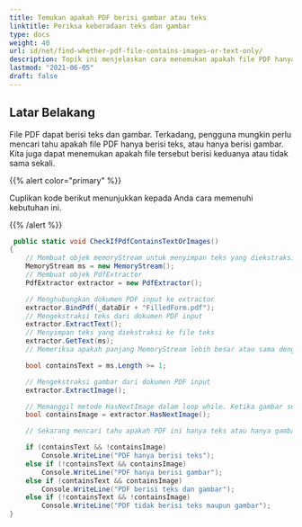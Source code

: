 ```yaml
---
title: Temukan apakah PDF berisi gambar atau teks
linktitle: Periksa keberadaan teks dan gambar
type: docs
weight: 40
url: id/net/find-whether-pdf-file-contains-images-or-text-only/
description: Topik ini menjelaskan cara menemukan apakah file PDF hanya berisi gambar atau teks dengan Kelas PdfExtractor.
lastmod: "2021-06-05"
draft: false
---
```


## Latar Belakang

File PDF dapat berisi teks dan gambar. Terkadang, pengguna mungkin perlu mencari tahu apakah file PDF hanya berisi teks, atau hanya berisi gambar. Kita juga dapat menemukan apakah file tersebut berisi keduanya atau tidak sama sekali.

{{% alert color="primary" %}}

Cuplikan kode berikut menunjukkan kepada Anda cara memenuhi kebutuhan ini.

{{% /alert %}}

```csharp
 public static void CheckIfPdfContainsTextOrImages()
{
    // Membuat objek memoryStream untuk menyimpan teks yang diekstraksi dari Dokumen
    MemoryStream ms = new MemoryStream();
    // Membuat objek PdfExtractor
    PdfExtractor extractor = new PdfExtractor();

    // Menghubungkan dokumen PDF input ke extractor
    extractor.BindPdf(_dataDir + "FilledForm.pdf");
    // Mengekstraksi teks dari dokumen PDF input
    extractor.ExtractText();
    // Menyimpan teks yang diekstraksi ke file teks
    extractor.GetText(ms);
    // Memeriksa apakah panjang MemoryStream lebih besar atau sama dengan 1

    bool containsText = ms.Length >= 1;

    // Mengekstraksi gambar dari dokumen PDF input
    extractor.ExtractImage();

    // Memanggil metode HasNextImage dalam loop while. Ketika gambar selesai, loop akan keluar
    bool containsImage = extractor.HasNextImage();

    // Sekarang mencari tahu apakah PDF ini hanya teks atau hanya gambar

    if (containsText && !containsImage)
        Console.WriteLine("PDF hanya berisi teks");
    else if (!containsText && containsImage)
        Console.WriteLine("PDF hanya berisi gambar");
    else if (containsText && containsImage)
        Console.WriteLine("PDF berisi teks dan gambar");
    else if (!containsText && !containsImage)
        Console.WriteLine("PDF tidak berisi teks maupun gambar");
}
```